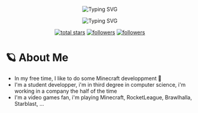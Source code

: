 <p align="center">
  <img src="https://readme-typing-svg.demolab.com?font=Noto+Sherif&pause=1000&color=011BF7&center=true&vCenter=true&width=435&lines=Hello%2C+I'm+omega2028" alt="Typing SVG" />
</p>
<p align="center">
  <img src="https://readme-typing-svg.demolab.com?font=Noto+Sherif&pause=1000&color=005FFF&center=true&vCenter=true&width=435&lines=I'm+a+%F0%9F%92%ABMinecraft%F0%9F%92%AB+plugin+maker" alt="Typing SVG" />
</p>

<p align="center">
  <a href="https://github.com/omega2028?tab=repositories&sort=stargazers">
    <img alt="total stars" title="Total stars on GitHub" src="https://custom-icon-badges.demolab.com/github/stars/omega2028?color=55960c&style=for-the-badge&labelColor=488207&logo=star"/></a>
  <a href="https://github.com/omega2028?tab=followers">
    <img alt="followers" title="Follow me on Github" src="https://custom-icon-badges.demolab.com/github/followers/omega2028?color=236ad3&labelColor=1155ba&style=for-the-badge&logo=person-add&label=Follow&logoColor=white"/></a>
  <a href="#">
    <img alt="followers" title="Total number of views for my profile" src="https://komarev.com/ghpvc/?username=omega2028&style=for-the-badge&logo=person-add"/></a>
</p>

# 🪐 About Me

* In my free time, I like to do some Minecraft developpment 🧊
* I'm a student developper, i'm in third degree in computer science, i'm working in a company the half of the time
* I'm a video games fan, i'm playing Minecraft, RocketLeague, Brawlhalla, Starblast, ...
